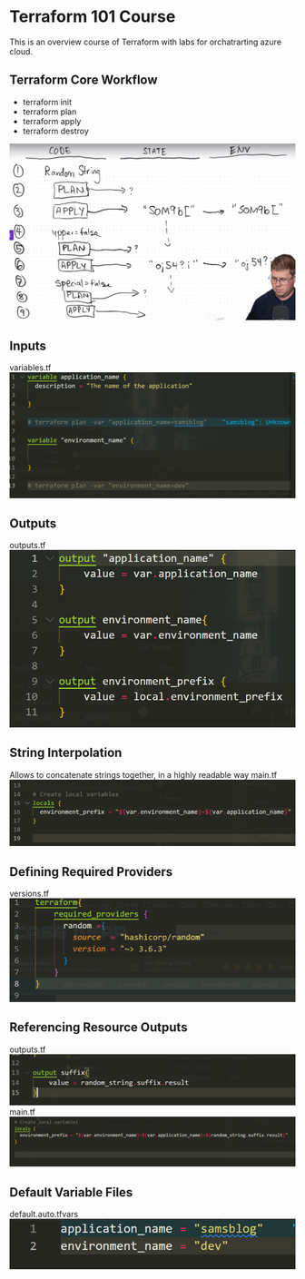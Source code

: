 # Terraform 101 Course

This is an overview course of Terraform with labs for orchatrarting azure cloud.

## Terraform Core Workflow

- terraform init
- terraform plan
- terraform apply
- terraform destroy

![Core concepts written on a whiteboard ](img/core.png)

## Inputs

variables.tf
![Input variables screen shot](img/inputs.png)

## Outputs

outputs.tf
![Output variables screen shot](img/outputs.png)

## String Interpolation

Allows to concatenate strings together, in a highly readable way
main.tf
![String interpolation screen shot](img/interpolation.png)

## Defining Required Providers

versions.tf
![Required providers screen shot](img/required_providers.png)

## Referencing Resource Outputs

outputs.tf
![Outputs screen shot](img/rro-outputs.png)
main.tf
![main file screen shot](img/rro-main.png)

## Default Variable Files

default.auto.tfvars
![defaut vars screen shot](img/auto-tvarfs.png)
